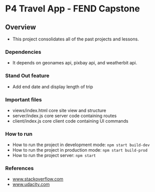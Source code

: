 # P4 Travel App - FEND Capstone

## Overview
- This project consolidates all of the past projects and lessons.

### Dependencies
- It depends on geonames api, pixbay api, and weatherbit api.

### Stand Out feature
- Add end date and display length of trip

### Important files
- views/index.html core site view and structure
- server/index.js core server code containing routes
- client/index.js core client code containing UI commands

### How to run
- How to run the project in development mode: `npm start build-dev`
- How to run the project in production mode:  `npm start build-prod`
- How to run the project server: `npm start`

### References
- www.stackoverflow.com
- www.udacity.com